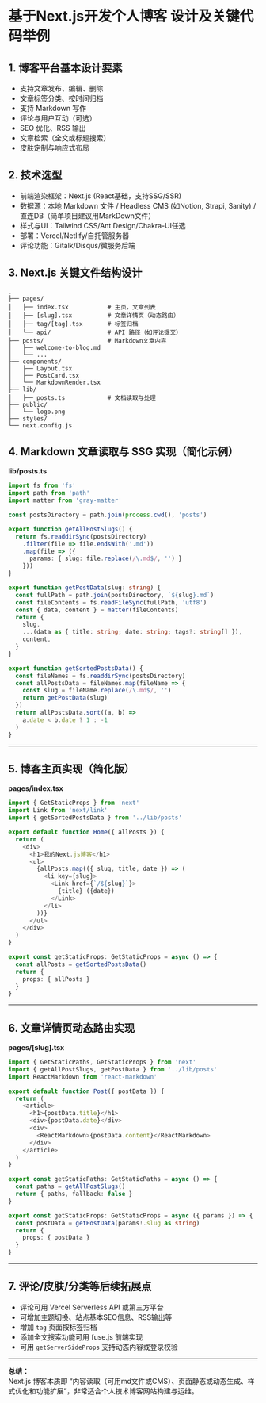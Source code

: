 # 基于Next.js开发个人博客 设计及关键代码举例

## 1. 博客平台基本设计要素

- 支持文章发布、编辑、删除
- 文章标签分类、按时间归档
- 支持 Markdown 写作
- 评论与用户互动（可选）
- SEO 优化、RSS 输出
- 文章检索（全文或标题搜索）
- 皮肤定制与响应式布局

## 2. 技术选型

- 前端渲染框架：Next.js (React基础，支持SSG/SSR)
- 数据源：本地 Markdown 文件 / Headless CMS (如Notion, Strapi, Sanity) / 直连DB（简单项目建议用MarkDown文件）
- 样式与UI：Tailwind CSS/Ant Design/Chakra-UI任选
- 部署：Vercel/Netlify/自托管服务器
- 评论功能：Gitalk/Disqus/微服务后端

## 3. Next.js 关键文件结构设计

```
.
├── pages/
│   ├── index.tsx           # 主页，文章列表
│   ├── [slug].tsx          # 文章详情页（动态路由）
│   ├── tag/[tag].tsx       # 标签归档
│   └── api/                # API 路径（如评论提交）
├── posts/                  # Markdown文章内容
│   ├── welcome-to-blog.md
│   └── ...
├── components/
│   ├── Layout.tsx
│   ├── PostCard.tsx
│   └── MarkdownRender.tsx
├── lib/
│   ├── posts.ts            # 文档读取与处理
├── public/
│   └── logo.png
├── styles/
└── next.config.js
```

## 4. Markdown 文章读取与 SSG 实现（简化示例）

**lib/posts.ts**

```typescript
import fs from 'fs'
import path from 'path'
import matter from 'gray-matter'

const postsDirectory = path.join(process.cwd(), 'posts')

export function getAllPostSlugs() {
  return fs.readdirSync(postsDirectory)
    .filter(file => file.endsWith('.md'))
    .map(file => ({
      params: { slug: file.replace(/\.md$/, '') }
    }))
}

export function getPostData(slug: string) {
  const fullPath = path.join(postsDirectory, `${slug}.md`)
  const fileContents = fs.readFileSync(fullPath, 'utf8')
  const { data, content } = matter(fileContents)
  return {
    slug,
    ...(data as { title: string; date: string; tags?: string[] }),
    content,
  }
}

export function getSortedPostsData() {
  const fileNames = fs.readdirSync(postsDirectory)
  const allPostsData = fileNames.map(fileName => {
    const slug = fileName.replace(/\.md$/, '')
    return getPostData(slug)
  })
  return allPostsData.sort((a, b) =>
    a.date < b.date ? 1 : -1
  )
}
```

---

## 5. 博客主页实现（简化版）

**pages/index.tsx**

```typescript
import { GetStaticProps } from 'next'
import Link from 'next/link'
import { getSortedPostsData } from '../lib/posts'

export default function Home({ allPosts }) {
  return (
    <div>
      <h1>我的Next.js博客</h1>
      <ul>
        {allPosts.map(({ slug, title, date }) => (
          <li key={slug}>
            <Link href={`/${slug}`}>
              {title} ({date})
            </Link>
          </li>
        ))}
      </ul>
    </div>
  )
}

export const getStaticProps: GetStaticProps = async () => {
  const allPosts = getSortedPostsData()
  return {
    props: { allPosts }
  }
}
```

---

## 6. 文章详情页动态路由实现

**pages/[slug].tsx**

```typescript
import { GetStaticPaths, GetStaticProps } from 'next'
import { getAllPostSlugs, getPostData } from '../lib/posts'
import ReactMarkdown from 'react-markdown'

export default function Post({ postData }) {
  return (
    <article>
      <h1>{postData.title}</h1>
      <div>{postData.date}</div>
      <div>
        <ReactMarkdown>{postData.content}</ReactMarkdown>
      </div>
    </article>
  )
}

export const getStaticPaths: GetStaticPaths = async () => {
  const paths = getAllPostSlugs()
  return { paths, fallback: false }
}

export const getStaticProps: GetStaticProps = async ({ params }) => {
  const postData = getPostData(params!.slug as string)
  return {
    props: { postData }
  }
}
```

---

## 7. 评论/皮肤/分类等后续拓展点

- 评论可用 Vercel Serverless API 或第三方平台
- 可增加主题切换、站点基本SEO信息、RSS输出等
- 增加 `tag` 页面按标签归档
- 添加全文搜索功能可用 fuse.js 前端实现
- 可用 `getServerSideProps` 支持动态内容或登录校验

---

**总结：**  
Next.js 博客本质即 “内容读取（可用md文件或CMS）、页面静态或动态生成、样式优化和功能扩展”，非常适合个人技术博客网站构建与运维。

